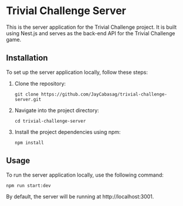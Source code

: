 # Trivial Challenge Server

This is the server application for the Trivial Challenge project. It is built using Nest.js and serves as the back-end API for the Trivial Challenge game.

## Installation

To set up the server application locally, follow these steps:

1. Clone the repository:
   ```
   git clone https://github.com/JayCabasag/trivial-challenge-server.git
   ```

2. Navigate into the project directory:
   ```
   cd trivial-challenge-server
   ```

3. Install the project dependencies using npm:
   ```
   npm install
   ```

## Usage

To run the server application locally, use the following command:
```
npm run start:dev
```

By default, the server will be running at http://localhost:3001.
